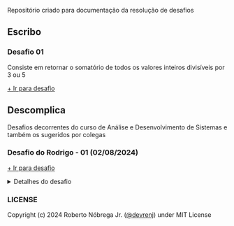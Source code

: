 Repositório criado para documentação da resolução de desafios

## Escribo

### Desafio 01

Consiste em retornar o somatório de todos os valores inteiros divisíveis por 3 ou 5

[+ Ir para desafio](Escribo/DESAFIO.md)
## Descomplica

Desafios decorrentes do curso de Análise e Desenvolvimento de Sistemas e também os sugeridos por colegas

### Desafio do Rodrigo - 01 (02/08/2024)

[+ Ir para desafio](Descomplica/DesafioRodrigo.html)

<details>
<summary>Detalhes do desafio</summary>
Pessoal vou lançar um desafio nível iniciante aqui pra galera treinar (não vale consultar o chatgpt, somente a documentação oficial, valendo?
<br><br>
<ul>
<li>Crie uma caixa de texto onde o usuário coloca um comentário qualquer.</li>
<li>O cometário que tiver até 20 caracteres será exibido na tela</li>
<li>Se o cometário ultrapassar 20 caracteres, a tela deverá exibir a frase "O seu comentário ultrapassou o texto em (x) caracteres.</li>
<li>Onde x é o número de caracteres acima de 20.</li>
<ul>
</details>

### LICENSE
Copyright (c) 2024 Roberto Nóbrega Jr. ([@devrenj](https://www.github.com/devrenj)) under MIT License